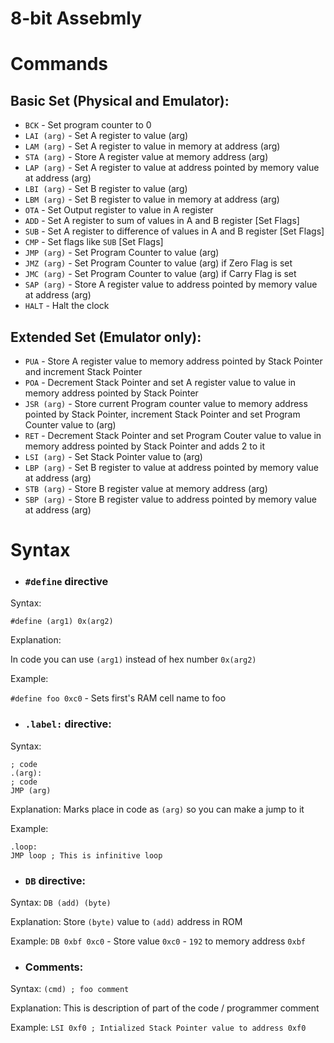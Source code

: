 # 8-bit Assebmly

# Commands

## Basic Set (Physical and Emulator):
- `BCK` - Set program counter to 0
- `LAI (arg)` - Set A register to value (arg)
- `LAM (arg)` - Set A register to value in memory at address (arg)
- `STA (arg)` - Store A register value at memory address (arg)
- `LAP (arg)` - Set A register to value at address pointed by memory value at address (arg)
- `LBI (arg)` - Set B register to value (arg)
- `LBM (arg)` - Set B register to value in memory at address (arg)
- `OTA` - Set Output register to value in A register
- `ADD` - Set A register to sum of values in A and B register [Set Flags]
- `SUB` - Set A register to difference of values in A and B register [Set Flags]
- `CMP` - Set flags like `SUB` [Set Flags]
- `JMP (arg)` - Set Program Counter to value (arg)
- `JMZ (arg)` - Set Program Counter to value (arg) if Zero Flag is set
- `JMC (arg)` - Set Program Counter to value (arg) if Carry Flag is set
- `SAP (arg)` - Store A register value to address pointed by memory value at address (arg)
- `HALT` - Halt the clock

## Extended Set (Emulator only):
- `PUA` - Store A register value to memory address pointed by Stack Pointer and increment Stack Pointer
- `POA` - Decrement Stack Pointer and set A register value to value in memory address pointed by Stack Pointer
- `JSR (arg)` - Store current Program counter value to memory address pointed by Stack Pointer, increment Stack Pointer and set Program Counter value to (arg)
- `RET` - Decrement Stack Pointer and set Program Couter value to value in memory address pointed by Stack Pointer and adds 2 to it
- `LSI (arg)` - Set Stack Pointer value to (arg)
- `LBP (arg)` - Set B register to value at address pointed by memory value at address (arg)
- `STB (arg)` - Store B register value at memory address (arg)
- `SBP (arg)` - Store B register value to address pointed by memory value at address (arg)

# Syntax

- ### `#define` directive
Syntax: 

`#define (arg1) 0x(arg2)`

Explanation:

In code you can use `(arg1)` instead of hex number `0x(arg2)`

Example:

`#define foo 0xc0` - Sets first's RAM cell name to foo

- ###  `.label:` directive:
Syntax:
```
; code
.(arg):
; code
JMP (arg)
```

Explanation:
Marks place in code as `(arg)` so you can make a jump to it

Example:

```
.loop:
JMP loop ; This is infinitive loop
```

- ### `DB` directive:
Syntax:
`DB (add) (byte)`

Explanation:
Store `(byte)` value to `(add)` address in ROM

Example:
`DB 0xbf 0xc0` - Store value `0xc0` - `192` to memory address `0xbf`

- ### Comments:
Syntax:
`(cmd) ; foo comment`

Explanation:
This is description of part of the code / programmer comment

Example:
`LSI 0xf0 ; Intialized Stack Pointer value to address 0xf0`
